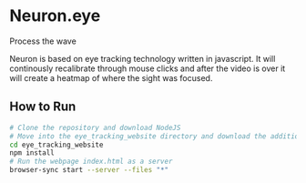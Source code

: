 # Neuron.eye
Process the wave

Neuron is based on eye tracking technology written in javascript. It will continously recalibrate through mouse clicks and after the video is over it will create a heatmap of where the sight was focused. 

## How to Run
```sh
# Clone the repository and download NodeJS
# Move into the eye_tracking_website directory and download the additional dependencies
cd eye_tracking_website
npm install
# Run the webpage index.html as a server
browser-sync start --server --files "*"
```
